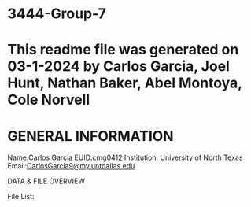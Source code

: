 # 3444-Group-7
# This readme file was generated on 03-1-2024 by Carlos Garcia, Joel Hunt, Nathan Baker, Abel Montoya, Cole Norvell

# GENERAL INFORMATION

Name:Carlos Garcia 
EUID:cmg0412
Institution: University of North Texas 
Email:CarlosGarcia9@my.untdallas.edu
 
DATA & FILE OVERVIEW

File List: 


